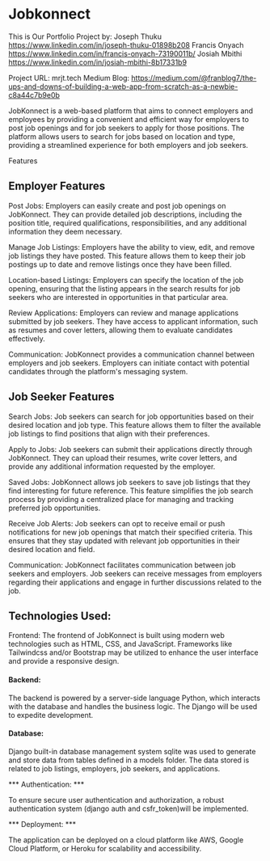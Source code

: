 # Jobkonnect
This is Our Portfolio Project by:
Joseph Thuku https://www.linkedin.com/in/joseph-thuku-01898b208
Francis Onyach https://www.linkedin.com/in/francis-onyach-73190011b/
Josiah Mbithi https://www.linkedin.com/in/josiah-mbithi-8b17331b9

Project URL: mrjt.tech
Medium Blog: https://medium.com/@franblog7/the-ups-and-downs-of-building-a-web-app-from-scratch-as-a-newbie-c8a44c7b9e0b

JobKonnect is a web-based platform that aims to connect employers and employees by providing a convenient and efficient way for employers to post job openings and for job seekers to apply for those positions. The platform allows users to search for jobs based on location and type, providing a streamlined experience for both employers and job seekers.

Features

## Employer Features

Post Jobs: Employers can easily create and post job openings on JobKonnect. They can provide detailed job descriptions, including the position title, required qualifications, responsibilities, and any additional information they deem necessary.

Manage Job Listings: Employers have the ability to view, edit, and remove job listings they have posted. This feature allows them to keep their job postings up to date and remove listings once they have been filled.

Location-based Listings: Employers can specify the location of the job opening, ensuring that the listing appears in the search results for job seekers who are interested in opportunities in that particular area.

Review Applications: Employers can review and manage applications submitted by job seekers. They have access to applicant information, such as resumes and cover letters, allowing them to evaluate candidates effectively.

Communication: JobKonnect provides a communication channel between employers and job seekers. Employers can initiate contact with potential candidates through the platform's messaging system.

## Job Seeker Features

Search Jobs: Job seekers can search for job opportunities based on their desired location and job type. This feature allows them to filter the available job listings to find positions that align with their preferences.

Apply to Jobs: Job seekers can submit their applications directly through JobKonnect. They can upload their resumes, write cover letters, and provide any additional information requested by the employer.

Saved Jobs: JobKonnect allows job seekers to save job listings that they find interesting for future reference. This feature simplifies the job search process by providing a centralized place for managing and tracking preferred job opportunities.

Receive Job Alerts: Job seekers can opt to receive email or push notifications for new job openings that match their specified criteria. This ensures that they stay updated with relevant job opportunities in their desired location and field.

Communication: JobKonnect facilitates communication between job seekers and employers. Job seekers can receive messages from employers regarding their applications and engage in further discussions related to the job.

## Technologies Used:

Frontend: The frontend of JobKonnect is built using modern web technologies such as HTML, CSS, and JavaScript. Frameworks like Tailwindcss and/or Bootstrap may be utilized to enhance the user interface and provide a responsive design.

#### Backend: 

The backend is powered by a server-side language Python, which interacts with the database and handles the business logic. The Django will be used to expedite development.

#### Database: 

Django built-in database management system sqlite was used to generate and store data from tables defined in a models folder. The data stored is related to job listings, employers, job seekers, and applications.

*** Authentication: ***

To ensure secure user authentication and authorization, a robust authentication system (django auth and csfr_token)will be implemented.

*** Deployment: ***

The application can be deployed on a cloud platform like AWS, Google Cloud Platform, or Heroku for scalability and accessibility.
